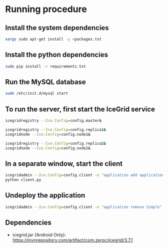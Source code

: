 # Running procedure

## Install the system dependencies

```bash
xargs sudo apt-get install -y <packages.txt
```

## Install the python dependencies

```bash
sudo pip install -r requirements.txt
```

## Run the MySQL database

```bash
sudo /etc/init.d/mysql start
```

## To run the server, first start the IceGrid service

```bash
icegridregistry --Ice.Config=config.master&

icegridregistry --Ice.Config=config.replica1&
icegridnode --Ice.Config=config.node1&

icegridregistry --Ice.Config=config.replica2&
icegridnode --Ice.Config=config.node2&
```

## In a separate window, start the client

```bash
icegridadmin --Ice.Config=config.client -e "application add application.xml"
python client.py
```

## Undeploy the application

```bash
icegridadmin --Ice.Config=config.client -e "application remove Simple"
```

## Dependencies

* icegrid.jar (Android Only): https://mvnrepository.com/artifact/com.zeroc/icegrid/3.7.1